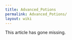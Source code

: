 ```yaml
---
title: Advanced_Potions
permalink: Advanced_Potions/
layout: wiki
---
```


This article has gone missing.
